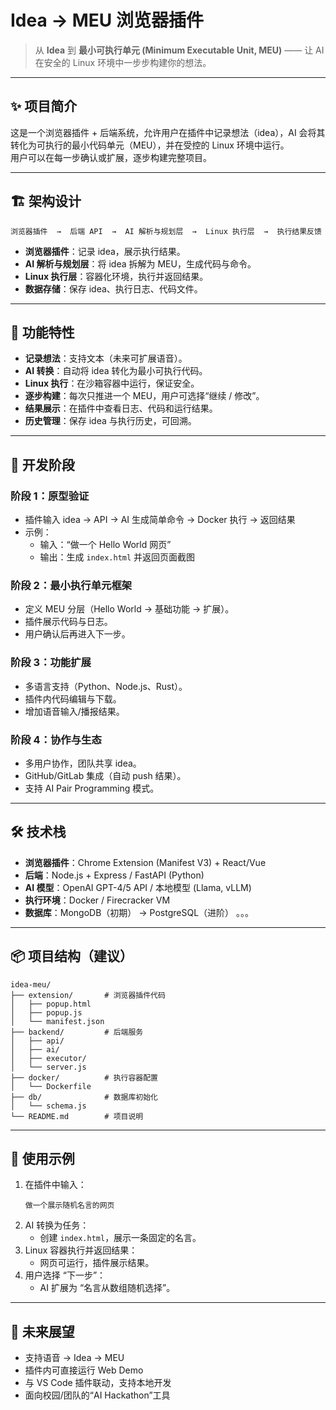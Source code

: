 # Idea → MEU 浏览器插件

> 从 **Idea** 到 **最小可执行单元 (Minimum Executable Unit, MEU)** —— 让 AI 在安全的 Linux 环境中一步步构建你的想法。  

---

## ✨ 项目简介
这是一个浏览器插件 + 后端系统，允许用户在插件中记录想法（idea），AI 会将其转化为可执行的最小代码单元（MEU），并在受控的 Linux 环境中运行。  
用户可以在每一步确认或扩展，逐步构建完整项目。  

---

## 🏗️ 架构设计
```
浏览器插件  →  后端 API  →  AI 解析与规划层  →  Linux 执行层  →  执行结果反馈
```

- **浏览器插件**：记录 idea，展示执行结果。  
- **AI 解析与规划层**：将 idea 拆解为 MEU，生成代码与命令。  
- **Linux 执行层**：容器化环境，执行并返回结果。  
- **数据存储**：保存 idea、执行日志、代码文件。  

---

## 🔑 功能特性
- **记录想法**：支持文本（未来可扩展语音）。  
- **AI 转换**：自动将 idea 转化为最小可执行代码。  
- **Linux 执行**：在沙箱容器中运行，保证安全。  
- **逐步构建**：每次只推进一个 MEU，用户可选择“继续 / 修改”。  
- **结果展示**：在插件中查看日志、代码和运行结果。  
- **历史管理**：保存 idea 与执行历史，可回溯。  

---

## 🚀 开发阶段

### 阶段 1：原型验证
- 插件输入 idea → API → AI 生成简单命令 → Docker 执行 → 返回结果  
- 示例：  
  - 输入：“做一个 Hello World 网页”  
  - 输出：生成 `index.html` 并返回页面截图  

### 阶段 2：最小执行单元框架
- 定义 MEU 分层（Hello World → 基础功能 → 扩展）。  
- 插件展示代码与日志。  
- 用户确认后再进入下一步。  

### 阶段 3：功能扩展
- 多语言支持（Python、Node.js、Rust）。  
- 插件内代码编辑与下载。  
- 增加语音输入/播报结果。  

### 阶段 4：协作与生态
- 多用户协作，团队共享 idea。  
- GitHub/GitLab 集成（自动 push 结果）。  
- 支持 AI Pair Programming 模式。  

---

## 🛠️ 技术栈
- **浏览器插件**：Chrome Extension (Manifest V3) + React/Vue  
- **后端**：Node.js + Express / FastAPI (Python)  
- **AI 模型**：OpenAI GPT-4/5 API / 本地模型 (Llama, vLLM)  
- **执行环境**：Docker / Firecracker VM  
- **数据库**：MongoDB（初期） → PostgreSQL（进阶） 。。。

---

## 📦 项目结构（建议）
```
idea-meu/
├── extension/       # 浏览器插件代码
│   ├── popup.html
│   ├── popup.js
│   └── manifest.json
├── backend/         # 后端服务
│   ├── api/
│   ├── ai/
│   ├── executor/
│   └── server.js
├── docker/          # 执行容器配置
│   └── Dockerfile
├── db/              # 数据库初始化
│   └── schema.js
└── README.md        # 项目说明
```

---

## 📌 使用示例
1. 在插件中输入：  
   ```
   做一个展示随机名言的网页
   ```
2. AI 转换为任务：  
   - 创建 `index.html`，展示一条固定的名言。  
3. Linux 容器执行并返回结果：  
   - 网页可运行，插件展示结果。  
4. 用户选择 “下一步”：  
   - AI 扩展为 “名言从数组随机选择”。  

---

## 🔮 未来展望
- 支持语音 → Idea → MEU  
- 插件内可直接运行 Web Demo  
- 与 VS Code 插件联动，支持本地开发  
- 面向校园/团队的“AI Hackathon”工具  
